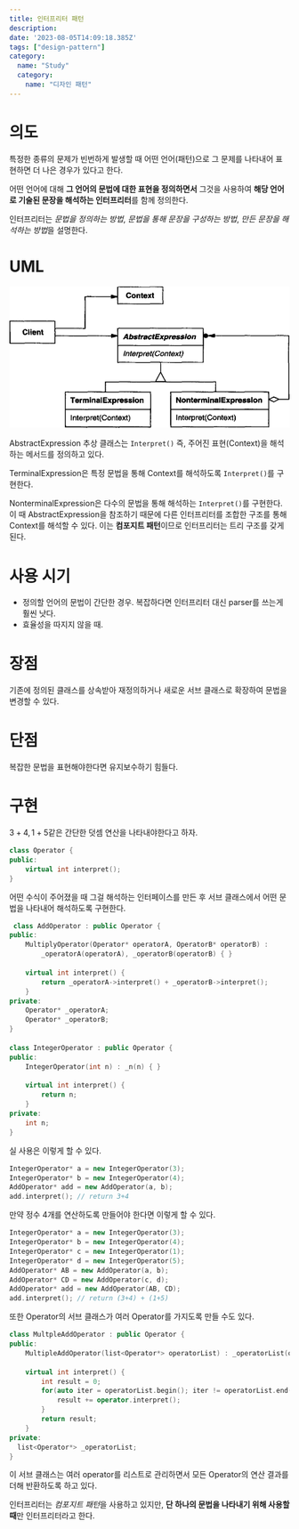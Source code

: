 ```yaml
---
title: 인터프리터 패턴
description:
date: '2023-08-05T14:09:18.385Z'
tags: ["design-pattern"]
category:
  name: "Study"
  category:
    name: "디자인 패턴"
---
```


# 의도

특정한 종류의 문제가 빈번하게 발생할 때 어떤 언어(패턴)으로 그 문제를 나타내어 표현하면 더 나은 경우가 있다고 한다.

어떤 언어에 대해 **그 언어의 문법에 대한 표현을 정의하면서** 그것을 사용하여 **해당 언어로 기술된 문장을 해석하는 인터프리터**를 함께 정의한다.

인터프리터는 *문법을 정의하는 방법*, *문법을 통해 문장을 구성하는 방법*, *만든 문장을 해석하는 방법*을 설명한다.

# UML

![Alt text](image.png)

AbstractExpression 추상 클래스는 `Interpret()` 즉, 주어진 표현(Context)을 해석하는 메서드를 정의하고 있다.

TerminalExpression은 특정 문법을 통해 Context를 해석하도록 `Interpret()`를 구현한다.

NonterminalExpression은 다수의 문법을 통해 해석하는 `Interpret()`를 구현한다. 이 때 AbstractExpression을 참조하기 때문에 다른 인터프리터를 조합한 구조를 통해 Context를 해석할 수 있다. 이는 **컴포지트 패턴**이므로 인터프리터는 트리 구조를 갖게 된다.

# 사용 시기

- 정의할 언어의 문법이 간단한 경우. 복잡하다면 인터프리터 대신 parser를 쓰는게 훨씬 낫다.
- 효율성을 따지지 않을 때.

# 장점

기존에 정의된 클래스를 상속받아 재정의하거나 새로운 서브 클래스로 확장하여 문법을 변경할 수 있다.

# 단점

복잡한 문법을 표현해야한다면 유지보수하기 힘들다.

# 구현

$3 + 4, 1 + 5$같은 간단한 덧셈 연산을 나타내야한다고 하자.

```cpp
class Operator {
public:
    virtual int interpret();
}
```

어떤 수식이 주어졌을 때 그걸 해석하는 인터페이스를 만든 후 서브 클래스에서 어떤 문법을 나타내어 해석하도록 구현한다.

```cpp
 class AddOperator : public Operator {
public:
    MultiplyOperator(Operator* operatorA, OperatorB* operatorB) :
        _operatorA(operatorA), _operatorB(operatorB) { } 

    virtual int interpret() {
        return _operatorA->interpret() + _operatorB->interpret();
    }
private:
    Operator* _operatorA;
    Operator* _operatorB;
}

class IntegerOperator : public Operator {
public:
    IntegerOperator(int n) : _n(n) { }

    virtual int interpret() {
        return n;
    }
private:
    int n;
}
```

실 사용은 이렇게 할 수 있다.

```cpp
IntegerOperator* a = new IntegerOperator(3); 
IntegerOperator* b = new IntegerOperator(4);
AddOperator* add = new AddOperator(a, b);
add.interpret(); // return 3+4
```

만약 정수 4개를 연산하도록 만들어야 한다면 이렇게 할 수 있다.

```cpp
IntegerOperator* a = new IntegerOperator(3); 
IntegerOperator* b = new IntegerOperator(4);
IntegerOperator* c = new IntegerOperator(1); 
IntegerOperator* d = new IntegerOperator(5);
AddOperator* AB = new AddOperator(a, b);
AddOperator* CD = new AddOperator(c, d);
AddOperator* add = new AddOperator(AB, CD);
add.interpret(); // return (3+4) + (1+5)
```

또한 Operator의 서브 클래스가 여러 Operator를 가지도록 만들 수도 있다.

```cpp
class MultpleAddOperator : public Operator {
public:
    MultipleAddOperator(list<Operator*> operatorList) : _operatorList(operatorList) {}

    virtual int interpret() {
        int result = 0;
        for(auto iter = operatorList.begin(); iter != operatorList.end(); iter++) {
            result += operator.interpret();
        }
        return result;
    }
private:
  list<Operator*> _operatorList;
}
```

이 서브 클래스는 여러 operator를 리스트로 관리하면서 모든 Operator의 연산 결과를 더해 반환하도록 하고 있다. 

인터프리터는 *컴포지트 패턴*을 사용하고 있지만,  **단 하나의 문법을 나타내기 위해 사용할 때**만 인터프리터라고 한다.